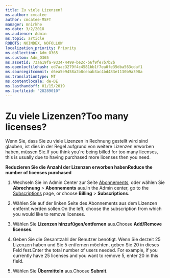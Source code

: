 ```yaml
---
title: Zu viele Lizenzen?
ms.author: cmcatee
author: cmcatee-MSFT
manager: mnirkhe
ms.date: 3/2/2018
ms.audience: Admin
ms.topic: article
ROBOTS: NOINDEX, NOFOLLOW
localization_priority: Priority
ms.collection: Adm_O365
ms.custom: Adm_O365
ms.assetid: 73aa19fa-9334-4499-be2c-b6f9fe7b7b2b
ms.openlocfilehash: ed7aac3279f4c4581bb1f7ea0fe35dba563cdaf1
ms.sourcegitcommit: d6ea5e9458a2b8ceaab3ac4bd483e1130b9a398a
ms.translationtype: MT
ms.contentlocale: de-DE
ms.lasthandoff: 01/15/2019
ms.locfileid: "28289010"
---
```

# <a name="too-many-licenses"></a><span data-ttu-id="84eb7-102">Zu viele Lizenzen?</span><span class="sxs-lookup"><span data-stu-id="84eb7-102">Too many licenses?</span></span>

<span data-ttu-id="84eb7-103">Wenn Sie, dass Sie zu viele Lizenzen in Rechnung gestellt wird sind glauben, ist dies in der Regel aufgrund von weitere Lizenzen erworben haben, müssen Sie.</span><span class="sxs-lookup"><span data-stu-id="84eb7-103">If you think you're being billed for too many licenses, this is usually due to having purchased more licenses then you need.</span></span>
  
 <span data-ttu-id="84eb7-104">**Reduzieren Sie die Anzahl der Lizenzen erworben haben**</span><span class="sxs-lookup"><span data-stu-id="84eb7-104">**Reduce the number of licenses purchased**</span></span>
  
1. <span data-ttu-id="84eb7-105">Wechseln Sie im Admin Center zur Seite [Abonnements](https://go.microsoft.com/fwlink/p/?linkid=842054), oder wählen Sie **Abrechnung** \> **Abonnements** aus.</span><span class="sxs-lookup"><span data-stu-id="84eb7-105">In the Admin center, go to the [Subscriptions](https://go.microsoft.com/fwlink/p/?linkid=842054) page, or choose **Billing** \> **Subscriptions**.</span></span>
    
2. <span data-ttu-id="84eb7-106">Wählen Sie auf der linken Seite des Abonnements aus dem Lizenzen entfernt werden sollen.</span><span class="sxs-lookup"><span data-stu-id="84eb7-106">On the left, choose the subscription from which you would like to remove licenses.</span></span>
    
3. <span data-ttu-id="84eb7-107">Wählen Sie **Lizenzen hinzufügen/entfernen** aus.</span><span class="sxs-lookup"><span data-stu-id="84eb7-107">Choose **Add/Remove licenses**.</span></span>
    
4. <span data-ttu-id="84eb7-p101">Geben Sie die Gesamtzahl der Benutzer benötigt. Wenn Sie derzeit 25 Lizenzen haben und Sie 5 entfernen möchten, geben Sie 20 in dieses Feld fest.</span><span class="sxs-lookup"><span data-stu-id="84eb7-p101">Enter the total number of users needed. For example, if you currently have 25 licenses and you want to remove 5, enter 20 in this field.</span></span>
    
5. <span data-ttu-id="84eb7-110">Wählen Sie **Übermitteln** aus.</span><span class="sxs-lookup"><span data-stu-id="84eb7-110">Choose **Submit**.</span></span>
    

